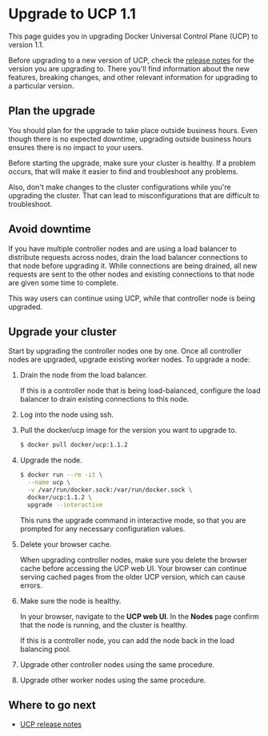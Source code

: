 <!--[metadata]>
+++
aliases = [ "/ucp/upgrade-ucp/",
            "/ucp/installation/upgrade/"]
title = "Upgrade to UCP 1.1"
description = "Learn how to upgrade Docker Universal Control Plane with minimal impact to your users."
keywords = ["Docker, UCP, upgrade, update"]
[menu.main]
parent="mn_ucp_installation"
identifier="ucp_upgrade_minor"
weight=60
+++
<![end-metadata]-->

# Upgrade to UCP 1.1

This page guides you in upgrading Docker Universal Control Plane (UCP) to
version 1.1.

Before upgrading to a new version of UCP, check the
[release notes](../release_notes.md) for the version you are upgrading to.
There you'll find information about the new features, breaking changes, and
other relevant information for upgrading to a particular version.

## Plan the upgrade

You should plan for the upgrade to take place outside business hours. Even
though there is no expected downtime, upgrading outside business hours ensures
there is no impact to your users.

Before starting the upgrade, make sure your cluster is healthy. If a problem
occurs, that will make it easier to find and troubleshoot any problems.

Also, don't make changes to the cluster configurations while you're upgrading
the cluster. That can lead to misconfigurations that are difficult to
troubleshoot.

## Avoid downtime

If you have multiple controller nodes and are using a load balancer to
distribute requests across nodes, drain the load balancer connections to that
node before upgrading it. While connections are being drained, all new
requests are sent to the other nodes and existing connections to that node are
given some time to complete.

This way users can continue using UCP, while that controller node is being
upgraded.

## Upgrade your cluster

Start by upgrading the controller nodes one by one. Once all controller nodes
are upgraded, upgrade existing worker nodes. To upgrade a node:

1. Drain the node from the load balancer.

    If this is a controller node that is being load-balanced, configure the
    load balancer to drain existing connections to this node.

2. Log into the node using ssh.

3. Pull the docker/ucp image for the version you want to upgrade to.

    ```bash
    $ docker pull docker/ucp:1.1.2
    ```

4. Upgrade the node.

    ```bash
    $ docker run --rm -it \
      --name ucp \
      -v /var/run/docker.sock:/var/run/docker.sock \
      docker/ucp:1.1.2 \
      upgrade --interactive
    ```

    This runs the upgrade command in interactive mode, so that you are prompted
    for any necessary configuration values.

5. Delete your browser cache.

    When upgrading controller nodes, make sure you delete the browser cache
    before accessing the UCP web UI. Your browser can continue serving cached
    pages from the older UCP version, which can cause errors.

6. Make sure the node is healthy.

    In your browser, navigate to the **UCP web UI**. In the **Nodes** page
    confirm that the node is running, and the cluster is healthy.

    If this is a controller node, you can add the node back in the load
    balancing pool.

7. Upgrade other controller nodes using the same procedure.

8. Upgrade other worker nodes using the same procedure.

## Where to go next

* [UCP release notes](../release_notes.md)
